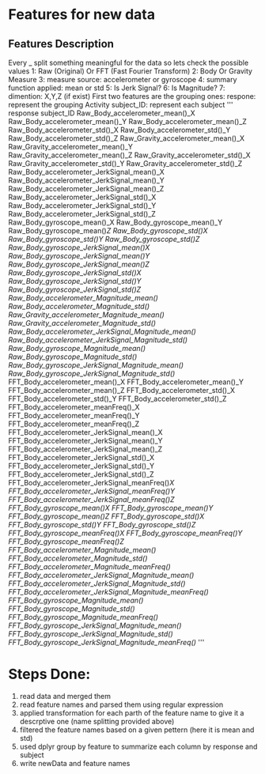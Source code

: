 # Features for new data
## Features Description
Every _ split something meaningful for the data so lets check the possible values
1: Raw (Original) Or FFT (Fast Fourier Transform)
2: Body Or Gravity Measure
3: measure source: accelerometer or gyroscope
4: summary function applied: mean or std
5: Is Jerk Signal? 
6: Is Magnitude?
7: dimention: X,Y,Z (if exist)
First two features are the grouping ones: 
respone: represent the grouping Activity
subject_ID: represent each subject
'''
response
subject_ID
Raw_Body_accelerometer_mean()_X
Raw_Body_accelerometer_mean()_Y
Raw_Body_accelerometer_mean()_Z
Raw_Body_accelerometer_std()_X
Raw_Body_accelerometer_std()_Y
Raw_Body_accelerometer_std()_Z
Raw_Gravity_accelerometer_mean()_X
Raw_Gravity_accelerometer_mean()_Y
Raw_Gravity_accelerometer_mean()_Z
Raw_Gravity_accelerometer_std()_X
Raw_Gravity_accelerometer_std()_Y
Raw_Gravity_accelerometer_std()_Z
Raw_Body_accelerometer_JerkSignal_mean()_X
Raw_Body_accelerometer_JerkSignal_mean()_Y
Raw_Body_accelerometer_JerkSignal_mean()_Z
Raw_Body_accelerometer_JerkSignal_std()_X
Raw_Body_accelerometer_JerkSignal_std()_Y
Raw_Body_accelerometer_JerkSignal_std()_Z
Raw_Body_gyroscope_mean()_X
Raw_Body_gyroscope_mean()_Y
Raw_Body_gyroscope_mean()_Z
Raw_Body_gyroscope_std()_X
Raw_Body_gyroscope_std()_Y
Raw_Body_gyroscope_std()_Z
Raw_Body_gyroscope_JerkSignal_mean()_X
Raw_Body_gyroscope_JerkSignal_mean()_Y
Raw_Body_gyroscope_JerkSignal_mean()_Z
Raw_Body_gyroscope_JerkSignal_std()_X
Raw_Body_gyroscope_JerkSignal_std()_Y
Raw_Body_gyroscope_JerkSignal_std()_Z
Raw_Body_accelerometer_Magnitude_mean()_
Raw_Body_accelerometer_Magnitude_std()_
Raw_Gravity_accelerometer_Magnitude_mean()_
Raw_Gravity_accelerometer_Magnitude_std()_
Raw_Body_accelerometer_JerkSignal_Magnitude_mean()_
Raw_Body_accelerometer_JerkSignal_Magnitude_std()_
Raw_Body_gyroscope_Magnitude_mean()_
Raw_Body_gyroscope_Magnitude_std()_
Raw_Body_gyroscope_JerkSignal_Magnitude_mean()_
Raw_Body_gyroscope_JerkSignal_Magnitude_std()_
FFT_Body_accelerometer_mean()_X
FFT_Body_accelerometer_mean()_Y
FFT_Body_accelerometer_mean()_Z
FFT_Body_accelerometer_std()_X
FFT_Body_accelerometer_std()_Y
FFT_Body_accelerometer_std()_Z
FFT_Body_accelerometer_meanFreq()_X
FFT_Body_accelerometer_meanFreq()_Y
FFT_Body_accelerometer_meanFreq()_Z
FFT_Body_accelerometer_JerkSignal_mean()_X
FFT_Body_accelerometer_JerkSignal_mean()_Y
FFT_Body_accelerometer_JerkSignal_mean()_Z
FFT_Body_accelerometer_JerkSignal_std()_X
FFT_Body_accelerometer_JerkSignal_std()_Y
FFT_Body_accelerometer_JerkSignal_std()_Z
FFT_Body_accelerometer_JerkSignal_meanFreq()_X
FFT_Body_accelerometer_JerkSignal_meanFreq()_Y
FFT_Body_accelerometer_JerkSignal_meanFreq()_Z
FFT_Body_gyroscope_mean()_X
FFT_Body_gyroscope_mean()_Y
FFT_Body_gyroscope_mean()_Z
FFT_Body_gyroscope_std()_X
FFT_Body_gyroscope_std()_Y
FFT_Body_gyroscope_std()_Z
FFT_Body_gyroscope_meanFreq()_X
FFT_Body_gyroscope_meanFreq()_Y
FFT_Body_gyroscope_meanFreq()_Z
FFT_Body_accelerometer_Magnitude_mean()_
FFT_Body_accelerometer_Magnitude_std()_
FFT_Body_accelerometer_Magnitude_meanFreq()_
FFT_Body_accelerometer_JerkSignal_Magnitude_mean()_
FFT_Body_accelerometer_JerkSignal_Magnitude_std()_
FFT_Body_accelerometer_JerkSignal_Magnitude_meanFreq()_
FFT_Body_gyroscope_Magnitude_mean()_
FFT_Body_gyroscope_Magnitude_std()_
FFT_Body_gyroscope_Magnitude_meanFreq()_
FFT_Body_gyroscope_JerkSignal_Magnitude_mean()_
FFT_Body_gyroscope_JerkSignal_Magnitude_std()_
FFT_Body_gyroscope_JerkSignal_Magnitude_meanFreq()_
'''

# Steps Done:
1) read data and merged them
2) read feature names and parsed them using regular expression 
3) applied transformation for each parth of the feature name to give it a descrptive one (name splitting provided above)
4) filtered the feature names based on a given pettern (here it is mean and std) 
5) used dplyr group by feature to summarize each column by response and subject
6) write newData and feature names 